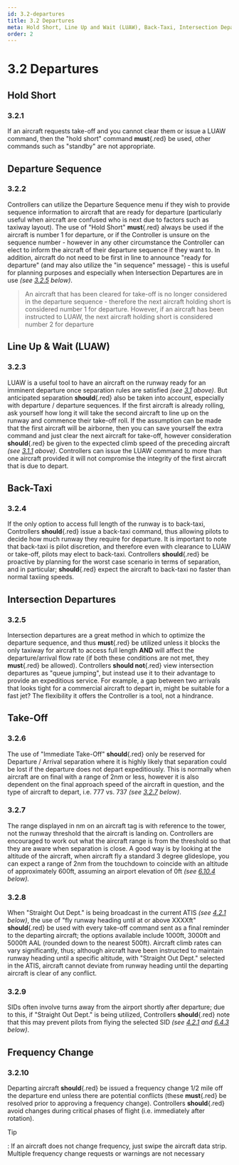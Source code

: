 ```yaml
---
id: 3.2-departures
title: 3.2 Departures
meta: Hold Short, Line Up and Wait (LUAW), Back-Taxi, Intersection Departures and Take-Off rules when operating a tower facility within Infinite Flight.
order: 2
---
```


# 3.2  Departures

 

## Hold Short

### 3.2.1    

If an aircraft requests take-off and you cannot clear them or issue a LUAW command, then the "hold short" command **must**{.red} be used, other commands such as "standby" are not appropriate.



## Departure Sequence 

### 3.2.2

Controllers can utilize the Departure Sequence menu if they wish to provide sequence information to aircraft that are ready for departure (particularly useful when aircraft are confused who is next due to factors such as taxiway layout). The use of "Hold Short" **must**{.red} always be used if the aircraft is number 1 for departure, or if the Controller is unsure on the sequence number - however in any other circumstance the Controller can elect to inform the aircraft of their departure sequence if they want to. In addition, aircraft do not need to be first in line to announce "ready for departure" (and may also utilize the "in sequence" message) - this is useful for planning purposes and especially when Intersection Departures are in use *(see [3.2.5](/guide/atc-manual/3.-tower/3.2-departures#3.2.5) below)*.



> An aircraft that has been cleared for take-off is no longer considered in the departure sequence - therefore the next aircraft holding short is considered number 1 for departure. However, if an aircraft has been instructed to LUAW, the next aircraft holding short is considered number 2 for departure



## Line Up & Wait (LUAW)

### 3.2.3    

LUAW is a useful tool to have an aircraft on the runway ready for an imminent departure once separation rules are satisfied *(see [3.1](/guide/atc-manual/3.-tower/3.1-separation#3.1-separation) above)*. But anticipated separation **should**{.red} also be taken into account, especially with departure / departure sequences. If the first aircraft is already rolling, ask yourself how long it will take the second aircraft to line up on the runway and commence their take-off roll. If the assumption can be made that the first aircraft will be airborne, then you can save yourself the extra command and just clear the next aircraft for take-off, however consideration **should**{.red} be given to the expected climb speed of the preceding aircraft *(see [3.1.1](/guide/atc-manual/3.-tower/3.1-separation#3.1.1) above)*. Controllers can issue the LUAW command to more than one aircraft provided it will not compromise the integrity of the first aircraft that is due to depart.



## Back-Taxi

### 3.2.4    

If the only option to access full length of the runway is to back-taxi, Controllers **should**{.red} issue a back-taxi command, thus allowing pilots to decide how much runway they require for departure. It is important to note that back-taxi is pilot discretion, and therefore even with clearance to LUAW or take-off, pilots may elect to back-taxi. Controllers **should**{.red} be proactive by planning for the worst case scenario in terms of separation, and in particular; **should**{.red} expect the aircraft to back-taxi no faster than normal taxiing speeds. 



## Intersection Departures

### 3.2.5    

Intersection departures are a great method in which to optimize the departure sequence, and thus **must**{.red} be utilized unless it blocks the only taxiway for aircraft to access full length **AND** will affect the departure/arrival flow rate (if both these conditions are not met, they **must**{.red} be allowed). Controllers **should not**{.red} view intersection departures as "queue jumping", but instead use it to their advantage to provide an expeditious service. For example, a gap between two arrivals that looks tight for a commercial aircraft to depart in, might be suitable for a fast jet? The flexibility it offers the Controller is a tool, not a hindrance.



## Take-Off

### 3.2.6    

The use of "Immediate Take-Off" **should**{.red} only be reserved for Departure / Arrival separation where it is highly likely that separation could be lost if the departure does not depart expeditiously. This is normally when aircraft are on final with a range of 2nm or less, however it is also dependent on the final approach speed of the aircraft in question, and the type of aircraft to depart, i.e. 777 vs. 737 *(see [3.2.7](/guide/atc-manual/3.-tower/3.2-departures#3.2.7) below)*.



### 3.2.7    

The range displayed in nm on an aircraft tag is with reference to the tower, not the runway threshold that the aircraft is landing on. Controllers are encouraged to work out what the aircraft range is from the threshold so that they are aware when separation is close. A good way is by looking at the altitude of the aircraft, when aircraft fly a standard 3 degree glideslope, you can expect a range of 2nm from the touchdown to coincide with an altitude of approximately 600ft, assuming an airport elevation of 0ft *(see [6.10.4](/guide/atc-manual/6.-radar/6.10-instrument-landing-system-(ils)-approach#6.10.4) below).*



### 3.2.8    

When "Straight Out Dept." is being broadcast in the current ATIS *(see [4.2.1](/guide/atc-manual/4.-atis/4.2-remarks-and-notams#4.2.1) below)*, the use of "fly runway heading until at or above XXXXft" **should**{.red} be used with every take-off command sent as a final reminder to the departing aircraft; the options available include 1000ft, 3000ft and 5000ft AAL (rounded down to the nearest 500ft). Aircraft climb rates can vary significantly, thus; although aircraft have been instructed to maintain runway heading until a specific altitude, with "Straight Out Dept." selected in the ATIS, aircraft cannot deviate from runway heading until the departing aircraft is clear of any conflict.



### 3.2.9 

SIDs often involve turns away from the airport shortly after departure; due to this, if "Straight Out Dept." is being utilized, Controllers **should**{.red} note that this may prevent pilots from flying the selected SID *(see [4.2.1](/guide/atc-manual/4.-atis/4.2-remarks-and-notams#4.2.1) and [6.4.3](/guide/atc-manual/6.-radar/6.4-departure-check-in#6.4.3) below)*.



## Frequency Change

### 3.2.10

Departing aircraft **should**{.red} be issued a frequency change 1/2 mile off the departure end unless there are potential conflicts (these **must**{.red} be resolved prior to approving a frequency change). Controllers **should**{.red} avoid changes during critical phases of flight (i.e. immediately after rotation).



Tip

: If an aircraft does not change frequency, just swipe the aircraft data strip. Multiple frequency change requests or warnings are not necessary